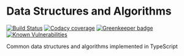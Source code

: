 # Data Structures and Algorithms

[![Build Status](https://travis-ci.com/CharmedSatyr/dsa-ts.svg?branch=master)](https://travis-ci.com/CharmedSatyr/dsa-ts) [![Codacy coverage](https://img.shields.io/codacy/coverage/92c380fbef27483bbcc1e3a2e76b6d5f.svg)](https://app.codacy.com/project/CharmedSatyr/dsa/dashboard) [![Greenkeeper badge](https://badges.greenkeeper.io/CharmedSatyr/dsa-ts.svg)](https://greenkeeper.io/) [![Known Vulnerabilities](https://snyk.io//test/github/CharmedSatyr/dsa-ts/badge.svg?targetFile=package.json)](https://snyk.io//test/github/CharmedSatyr/dsa-ts?targetFile=package.json)

Common data structures and algorithms implemented in TypeScript
